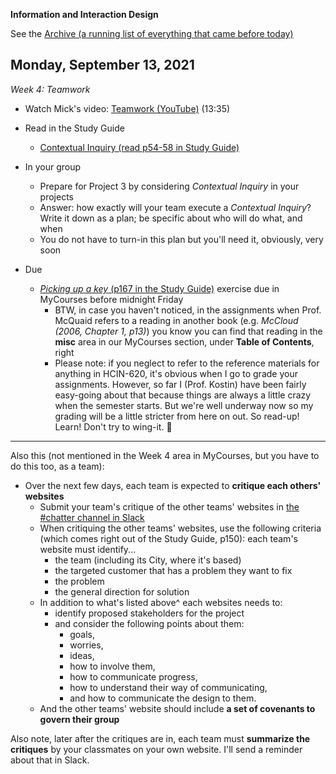 **Information and Interaction Design**

See the [Archive (a running list of everything that came before today)](schedule.md)

## Monday, September 13, 2021

*Week 4: Teamwork*

- Watch Mick's video: [Teamwork (YouTube)](https://youtu.be/gbizsBUuJ8g) (13:35)

- Read in the Study Guide
  - [Contextual Inquiry (read p54-58 in Study Guide)](media/book.pdf#page=54)

- In your group
  - Prepare for Project 3 by considering *Contextual Inquiry* in your projects
  - Answer: how exactly will your team execute a *Contextual Inquiry*?  Write it down as a plan; be specific about who will do what, and when
  - You do not have to turn-in this plan but you'll need it, obviously, very soon

- Due
  - [*Picking up a key* (p167 in the Study Guide)](media/book.pdf#page=167) exercise due in MyCourses before midnight Friday
    - BTW, in case you haven't noticed, in the assignments when Prof. McQuaid refers to a reading in another book (e.g. *McCloud (2006, Chapter 1, p13)*) you know you can find that reading in the **misc** area in our MyCourses section, under **Table of Contents**, right
    - Please note: if you neglect to refer to the reference materials for anything in HCIN-620, it's obvious when I go to grade your assignments.  However, so far I (Prof. Kostin) have been fairly easy-going about that because things are always a little crazy when the semester starts.  But we're well underway now so my grading will be a little stricter from here on out.  So read-up!  Learn!  Don't try to wing-it. 🏃

<hr>

Also this (not mentioned in the Week 4 area in MyCourses, but you have to do this too, as a team):

- Over the next few days, each team is expected to **critique each others' websites** 
  - Submit your team's critique of the other teams' websites in [the #chatter channel in Slack](https://app.slack.com/client/T02BW1KDQSZ/C02CBLE4ERX)
  - When critiquing the other teams' websites, use the following criteria (which comes right out of the Study Guide, p150): each team's website must identify...
    - the team (including its City, where it's based)
    - the targeted customer that has a problem they want to fix
    - the problem
    - the general direction for solution
  - In addition to what's listed above^ each websites needs to:
    - identify proposed stakeholders for the project
    - and consider the following points about them: 
      - goals, 
      - worries, 
      - ideas, 
      - how to involve them, 
      - how to communicate progress, 
      - how to understand their way of communicating, 
      - and how to communicate the design to them. 
  - And the other teams' website should include **a set of covenants to govern their group**


Also note, later after the critiques are in, each team must **summarize the critiques** by your classmates on your own website.  I'll send a reminder about that in Slack.
